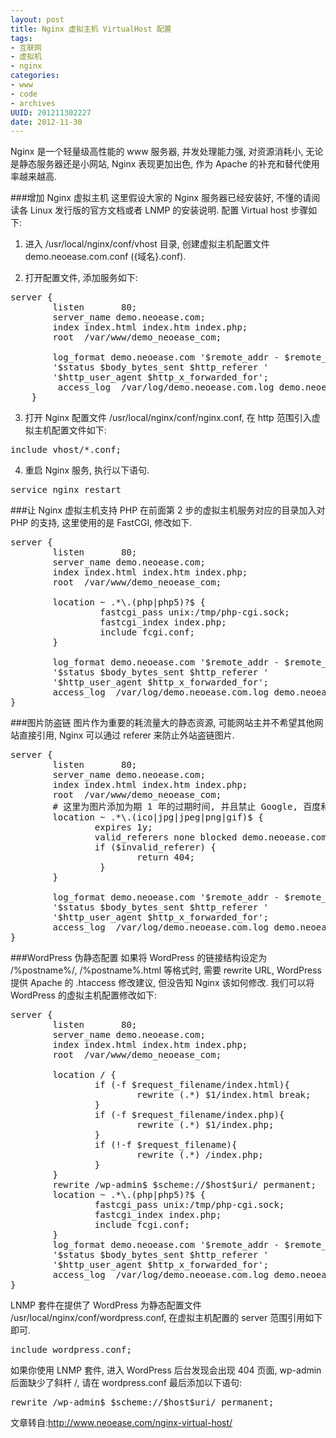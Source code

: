 ```yaml
--- 
layout: post
title: Nginx 虚拟主机 VirtualHost 配置
tags: 
- 互联网
- 虚拟机
- nginx
categories:
- www
- code
- archives
UUID: 201211302227
date: 2012-11-30
---
```


Nginx 是一个轻量级高性能的 www 服务器, 并发处理能力强, 对资源消耗小, 无论是静态服务器还是小网站, Nginx 表现更加出色, 作为 Apache 的补充和替代使用率越来越高.

###增加 Nginx 虚拟主机
这里假设大家的 Nginx 服务器已经安装好, 不懂的请阅读各 Linux 发行版的官方文档或者 LNMP 的安装说明. 配置 Virtual host 步骤如下:
1. 进入 /usr/local/nginx/conf/vhost 目录, 创建虚拟主机配置文件 demo.neoease.com.conf ({域名}.conf).

2. 打开配置文件, 添加服务如下:
<pre >
server {
        listen       80;
        server_name demo.neoease.com;
        index index.html index.htm index.php;
        root  /var/www/demo_neoease_com;
         
        log_format demo.neoease.com '$remote_addr - $remote_user [$time_local] $request'
        '$status $body_bytes_sent $http_referer '
        '$http_user_agent $http_x_forwarded_for';
         access_log  /var/log/demo.neoease.com.log demo.neoease.com;
    }
</pre>
3. 打开 Nginx 配置文件 /usr/local/nginx/conf/nginx.conf, 在 http 范围引入虚拟主机配置文件如下:
<pre id="bash">
include vhost/*.conf;
</pre>
4. 重启 Nginx 服务, 执行以下语句.
<pre>
service nginx restart
</pre>

###让 Nginx 虚拟主机支持 PHP
在前面第 2 步的虚拟主机服务对应的目录加入对 PHP 的支持, 这里使用的是 FastCGI, 修改如下.
<pre>
server {
        listen       80;
        server_name demo.neoease.com;
        index index.html index.htm index.php;
        root  /var/www/demo_neoease_com;
  
        location ~ .*\.(php|php5)?$ {
                 fastcgi_pass unix:/tmp/php-cgi.sock;
                 fastcgi_index index.php;
                 include fcgi.conf;
        }
                         
        log_format demo.neoease.com '$remote_addr - $remote_user [$time_local] $request'
        '$status $body_bytes_sent $http_referer '
        '$http_user_agent $http_x_forwarded_for';
        access_log  /var/log/demo.neoease.com.log demo.neoease.com;
}
</pre>
###图片防盗链
图片作为重要的耗流量大的静态资源, 可能网站主并不希望其他网站直接引用, Nginx 可以通过 referer 来防止外站盗链图片.
<pre>
server {
        listen       80;
        server_name demo.neoease.com;
        index index.html index.htm index.php;
        root  /var/www/demo_neoease_com;
        # 这里为图片添加为期 1 年的过期时间, 并且禁止 Google, 百度和本站之外的网站引用图片
        location ~ .*\.(ico|jpg|jpeg|png|gif)$ {
                expires 1y;
                valid_referers none blocked demo.neoease.com *.google.com *.baidu.com;
                if ($invalid_referer) {
                        return 404;
                 }
        }
        
        log_format demo.neoease.com '$remote_addr - $remote_user [$time_local] $request'
        '$status $body_bytes_sent $http_referer '
        '$http_user_agent $http_x_forwarded_for';
        access_log  /var/log/demo.neoease.com.log demo.neoease.com;
}
</pre>
###WordPress 伪静态配置
如果将 WordPress 的链接结构设定为 /%postname%/, /%postname%.html 等格式时, 需要 rewrite URL, WordPress 提供 Apache 的 .htaccess 修改建议, 但没告知 Nginx 该如何修改. 我们可以将 WordPress 的虚拟主机配置修改如下:
<pre>
server {
        listen       80;
        server_name demo.neoease.com;
        index index.html index.htm index.php;
        root  /var/www/demo_neoease_com;
         
        location / {
                if (-f $request_filename/index.html){
                        rewrite (.*) $1/index.html break;
                }
                if (-f $request_filename/index.php){
                        rewrite (.*) $1/index.php;
                }
                if (!-f $request_filename){
                        rewrite (.*) /index.php;
                }
        }
        rewrite /wp-admin$ $scheme://$host$uri/ permanent;
        location ~ .*\.(php|php5)?$ {
                fastcgi_pass unix:/tmp/php-cgi.sock;
                fastcgi_index index.php;
                include fcgi.conf;
        }
        log_format demo.neoease.com '$remote_addr - $remote_user [$time_local] $request'
        '$status $body_bytes_sent $http_referer '
        '$http_user_agent $http_x_forwarded_for';
        access_log  /var/log/demo.neoease.com.log demo.neoease.com;
}
</pre>
LNMP 套件在提供了 WordPress 为静态配置文件 /usr/local/nginx/conf/wordpress.conf, 在虚拟主机配置的 server 范围引用如下即可.
<pre>
include wordpress.conf;
</pre>
如果你使用 LNMP 套件, 进入 WordPress 后台发现会出现 404 页面, wp-admin 后面缺少了斜杆 /, 请在 wordpress.conf 最后添加以下语句:
<pre>
rewrite /wp-admin$ $scheme://$host$uri/ permanent;
</pre>

文章转自:http://www.neoease.com/nginx-virtual-host/
